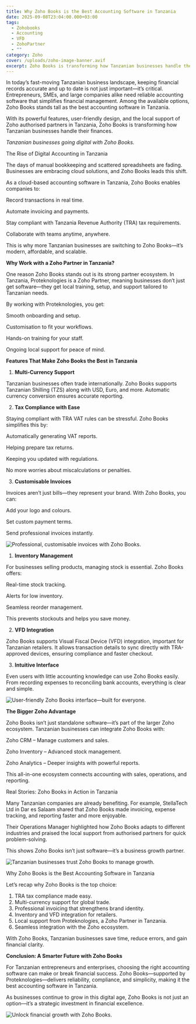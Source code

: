 ```yaml
---
title: Why Zoho Books is the Best Accounting Software in Tanzania
date: 2025-09-08T23:04:00.000+03:00
tags:
  - Zohobooks
  - Accounting
  - VFD
  - ZohoPartner
  - ""
category: Zoho
cover: /uploads/zoho-image-banner.avif
excerpt: Zoho Books is transforming how Tanzanian businesses handle their finances.
---
```

In today’s fast-moving Tanzanian business landscape, keeping financial records accurate and up to date is not just important—it’s critical. Entrepreneurs, SMEs, and large companies alike need reliable accounting software that simplifies financial management. Among the available options, Zoho Books stands tall as the best accounting software in Tanzania.

With its powerful features, user-friendly design, and the local support of Zoho authorised partners in Tanzania, Zoho Books is transforming how Tanzanian businesses handle their finances.

*Tanzanian businesses going digital with Zoho Books.*

The Rise of Digital Accounting in Tanzania

The days of manual bookkeeping and scattered spreadsheets are fading. Businesses are embracing cloud solutions, and Zoho Books leads this shift.

As a cloud-based accounting software in Tanzania, Zoho Books enables companies to:

Record transactions in real time.

Automate invoicing and payments.

Stay compliant with Tanzania Revenue Authority (TRA) tax requirements.

Collaborate with teams anytime, anywhere.

This is why more Tanzanian businesses are switching to Zoho Books—it’s modern, affordable, and scalable.

**Why Work with a Zoho Partner in Tanzania?**

One reason Zoho Books stands out is its strong partner ecosystem. In Tanzania, Proteknologies is a Zoho Partner, meaning businesses don’t just get software—they get local training, setup, and support tailored to Tanzanian needs.

By working with Proteknologies, you get:

Smooth onboarding and setup.

Customisation to fit your workflows.

Hands-on training for your staff.

Ongoing local support for peace of mind.

**Features That Make Zoho Books the Best in Tanzania**

1. **Multi-Currency Support**

Tanzanian businesses often trade internationally. Zoho Books supports Tanzanian Shilling (TZS) along with USD, Euro, and more. Automatic currency conversion ensures accurate reporting.

2. **Tax Compliance with Ease**

Staying compliant with TRA VAT rules can be stressful. Zoho Books simplifies this by:

Automatically generating VAT reports.

Helping prepare tax returns.

Keeping you updated with regulations.

No more worries about miscalculations or penalties.

3. **Customisable Invoices**

Invoices aren’t just bills—they represent your brand. With Zoho Books, you can:

Add your logo and colours.

Set custom payment terms.

Send professional invoices instantly.

![](/uploads/customize-templates-2x.png " Professional, customisable invoices with Zoho Books.")

1. **Inventory Management**

For businesses selling products, managing stock is essential. Zoho Books offers:

Real-time stock tracking.

Alerts for low inventory.

Seamless reorder management.

This prevents stockouts and helps you save money.

2. **VFD Integration**

Zoho Books supports Visual Fiscal Device (VFD) integration, important for Tanzanian retailers. It allows transaction details to sync directly with TRA-approved devices, ensuring compliance and faster checkout.

3. **Intuitive Interface**

Even users with little accounting knowledge can use Zoho Books easily. From recording expenses to reconciling bank accounts, everything is clear and simple.

![](/uploads/zb-dashboard.png "User-friendly Zoho Books interface—built for everyone.")

**The Bigger Zoho Advantage**

Zoho Books isn’t just standalone software—it’s part of the larger Zoho ecosystem. Tanzanian businesses can integrate Zoho Books with:

Zoho CRM – Manage customers and sales.

Zoho Inventory – Advanced stock management.

Zoho Analytics – Deeper insights with powerful reports.

This all-in-one ecosystem connects accounting with sales, operations, and reporting.

Real Stories: Zoho Books in Action in Tanzania

Many Tanzanian companies are already benefiting. For example, StellaTech Ltd in Dar es Salaam shared that Zoho Books made invoicing, expense tracking, and reporting faster and more enjoyable.

Their Operations Manager highlighted how Zoho Books adapts to different industries and praised the local support from authorised partners for quick problem-solving.

This shows Zoho Books isn’t just software—it’s a business growth partner.

![](/uploads/6cdfa96f-bc08-4bc0-88df-f08dce1a90fc.png "Tanzanian businesses trust Zoho Books to manage growth.")

Why Zoho Books is the Best Accounting Software in Tanzania

Let’s recap why Zoho Books is the top choice:

1. TRA tax compliance made easy.
2. Multi-currency support for global trade.
3. Professional invoicing that strengthens brand identity.
4. Inventory and VFD integration for retailers.
5. Local support from Proteknologies, a Zoho Partner in Tanzania.
6. Seamless integration with the Zoho ecosystem.

With Zoho Books, Tanzanian businesses save time, reduce errors, and gain financial clarity.

**Conclusion: A Smarter Future with Zoho Books**

For Tanzanian entrepreneurs and enterprises, choosing the right accounting software can make or break financial success. Zoho Books—supported by Proteknologies—delivers reliability, compliance, and simplicity, making it the best accounting software in Tanzania.

As businesses continue to grow in this digital age, Zoho Books is not just an option—it’s a strategic investment in financial excellence.

![](/uploads/reports.png "Unlock financial growth with Zoho Books.")
